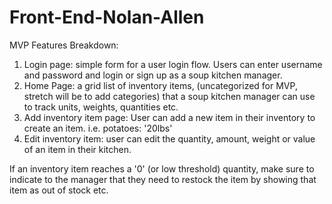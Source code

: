 # Front-End-Nolan-Allen
MVP Features Breakdown:

1. Login page: simple form for a user login flow. Users can enter username and password and login or sign up as a soup kitchen manager. 
2. Home Page: a grid list of inventory items, (uncategorized for MVP, stretch will be to add categories) that a soup kitchen manager can use to track units, weights, quantities etc. 
3. Add inventory item page: User can add a new item in their inventory to create an item. i.e. potatoes: '20lbs'
4. Edit inventory item: user can edit the quantity, amount, weight or value of an item in their kitchen. 

If an inventory item reaches a '0' (or low threshold) quantity, make sure to indicate to the manager that they need to restock the item by showing that item as out of stock etc.
